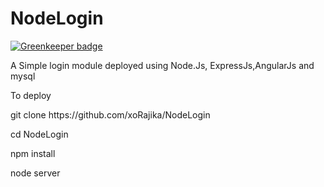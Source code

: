 # NodeLogin

[![Greenkeeper badge](https://badges.greenkeeper.io/rajikaimal/NodeLogin.svg)](https://greenkeeper.io/)

A Simple login module deployed using Node.Js, ExpressJs,AngularJs and mysql

To deploy 
<p>git clone https://github.com/xoRajika/NodeLogin</p>
<p>cd NodeLogin </p>
<p>npm install </p> 
<p>node server </p>
